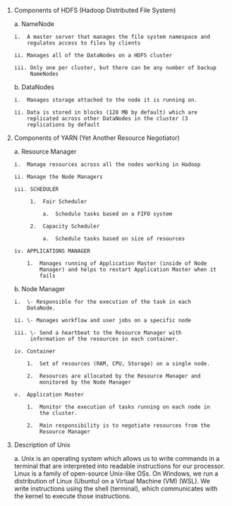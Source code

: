 1)  Components of HDFS (Hadoop Distributed File System)

    a.  NameNode

        i.  A master server that manages the file system namespace and
            regulates access to files by clients

        ii. Manages all of the DataNodes on a HDFS cluster

        iii. Only one per cluster, but there can be any number of backup
             NameNodes

    b.  DataNodes

        i.  Manages storage attached to the node it is running on.

        ii. Data is stored in blocks (128 MB by default) which are
            replicated across other DataNodes in the cluster (3
            replications by default

2)  Components of YARN (Yet Another Resource Negotiator)

    a.  Resource Manager

        i.  Manage resources across all the nodes working in Hadoop

        ii. Manage the Node Managers

        iii. SCHEDULER

             1.  Fair Scheduler

                 a.  Schedule tasks based on a FIFO system

             2.  Capacity Scheduler

                 a.  Schedule tasks based on size of resources

        iv. APPLICATIONS MANAGER

            1.  Manages running of Application Master (inside of Node
                Manager) and helps to restart Application Master when it
                fails

    b.  Node Manager

        i.  \- Responsible for the execution of the task in each
            DataNode.

        ii. \- Manages workflow and user jobs on a specific node

        iii. \- Send a heartbeat to the Resource Manager with
             information of the resources in each container.

        iv. Container

            1.  Set of resources (RAM, CPU, Storage) on a single node.

            2.  Resources are allocated by the Resource Manager and
                monitored by the Node Manager

        v.  Application Master

            1.  Monitor the execution of tasks running on each node in
                the cluster.

            2.  Main responsibility is to negotiate resources from the
                Resource Manager

3)  Description of Unix

    a.  Unix is an operating system which allows us to write commands in
        a terminal that are interpreted into readable instructions for
        our processor. Linux is a family of open-source Unix-like OSs.
        On Windows, we run a distribution of Linux (Ubuntu) on a Virtual
        Machine (VM) (WSL). We write instructions using the shell
        (terminal), which communicates with the kernel to execute those
        instructions.
